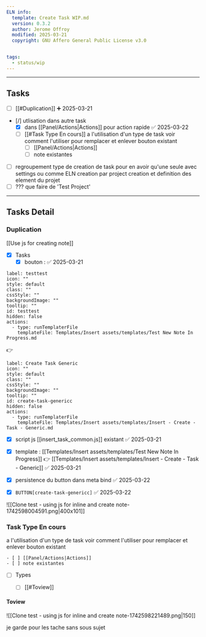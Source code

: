 ```yaml
---
ELN info:
  template: Create Task WIP.md
  version: 0.3.2
  author: Jerome Offroy
  modified: 2025-03-21
  copyright: GNU Affero General Public License v3.0


tags:
  - status/wip
---
```




---
## Tasks
- [ ] [[#Duplication]] ➕ 2025-03-21
- [/] utlisation dans autre task 
	- [x] dans [[Panel/Actions|Actions]] pour action rapide ✅ 2025-03-22
	- [ ] [[#Task Type En cours]] a l'utilisation d'un type de task voir comment l'utiliser pour remplacer et enlever bouton existant 
		- [ ] [[Panel/Actions|Actions]]
		- [ ] note existantes
- [ ] regroupement type de creation de task pour en avoir qu'une seule avec settings ou comme ELN creation par project creation et definition des element du projet 
- [ ] ??? que faire de 'Test Project'

---
## Tasks Detail


### Duplication
[[Use js for creating note]]

- [x] Tasks
	- [x] bouton : ✅ 2025-03-21
```meta-bind-button
label: testtest
icon: ""
style: default
class: ""
cssStyle: ""
backgroundImage: ""
tooltip: ""
id: testtest
hidden: false
actions:
  - type: runTemplaterFile
    templateFile: Templates/Insert assets/templates/Test New Note In Progress.md

```
👉
```meta-bind-button
label: Create Task Generic
icon: ""
style: default
class: ""
cssStyle: ""
backgroundImage: ""
tooltip: ""
id: create-task-genericc
hidden: false
actions:
  - type: runTemplaterFile
    templateFile: Templates/Insert assets/templates/Insert - Create - Task - Generic.md

```


- [x] script js [[insert_task_common.js]] existant ✅ 2025-03-21
- [x] template  : [[Templates/Insert assets/templates/Test New Note In Progress]] 👉 [[Templates/Insert assets/templates/Insert - Create - Task - Generic]] ✅ 2025-03-21
- [x] persistence du button dans meta bind ✅ 2025-03-22
- [x] `BUTTON[create-task-genericc]` ✅ 2025-03-22


![[Clone test - using js for inline and create note-1742598004591.png|400x101]]


### Task Type En cours
a l'utilisation d'un type de task voir comment l'utiliser pour remplacer et enlever bouton existant 

```
- [ ] [[Panel/Actions|Actions]]
- [ ] note existantes
```

- [ ] Types
	- [ ] [[#Toview]]









#### Toview

![[Clone test - using js for inline and create note-1742598221489.png|150]]

je garde pour les tache sans sous sujet 
